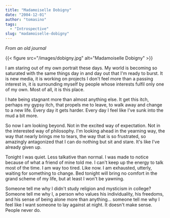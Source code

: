 ```yaml
---
title: "Madamoiselle Dobigny"
date: "2004-12-01"
author: "tomasino"
tags:
  - "Introspective"
slug: "madamoiselle-dobigny"
---
```


_From an old journal_

{{< figure src="/images/dobigny.jpg" alt="Madamoiselle Dobigny" >}}

I am staring out of my own portrait these days. My world is becoming so
saturated with the same things day in and day out that I'm ready to
burst. It is new media, it is working on projects I don't feel more than
a passing interest in, it is surrounding myself by people whose
interests fulfil only one of my own. Most of all, it is this place.

I hate being stagnant more than almost anything else. It get this itch,
perhaps my gypsy itch, that propels me to leave, to walk away and change
to a new life. Every day it gets harder. Every day I feel like I've sunk
into the mud a bit more.

So now I am looking beyond. Not in the excited way of expectation. Not
in the interested way of philosophy. I'm looking ahead in the yearning
way, the way that nearly brings me to tears, the way that is so
frustrated, so amazingly antagonized that I can do nothing but sit and
stare. It's like I've already given up.

Tonight I was quiet. Less talkative than normal. I was made to notice
because of what a friend of mine told me. I can't keep up the energy to
talk most of the time. I am way too tired. Like now. I am exhausted,
utterly, waiting for something to change. Bed tonight will bring no
comfort in the grand scheme of my life, but at least I won't be yawning.

Someone tell me why I didn't study religion and mysticism in college?
Someone tell me why I, a person who values his individuality, his
freedoms, and his sense of being alone more than anything... someone
tell me why I feel like I want someone to lay against at night. It
doesn't make sense. People never do.
